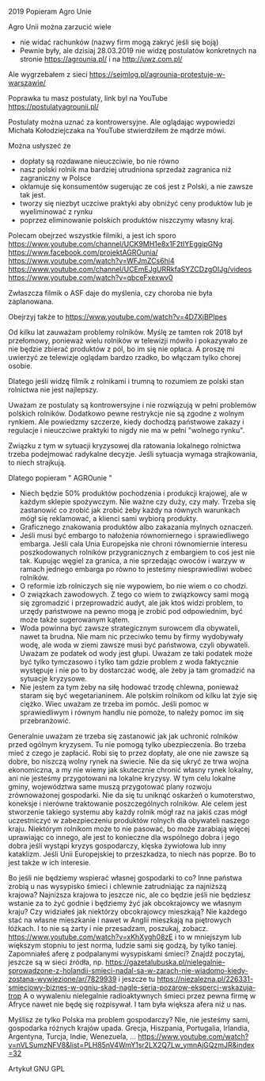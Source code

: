  2019 Popieram Agro Unie

Agro Unii można zarzucić wiele
- nie widać rachunków (nazwy firm mogą zakryć jeśli się boją)
- Pewnie były, ale dzisiaj 28.03.2019 nie widzę postulatów konkretnych na stronie
https://agrounia.pl/
i na http://uwz.com.pl/

Ale wygrzebałem z sieci
https://sejmlog.pl/agrounia-protestuje-w-warszawie/

Poprawka tu masz postulaty, link byl na YouTube
https://postulatyagrounii.pl/


Postulaty można uznać za kontrowersyjne.
Ale oglądając wypowiedzi Michała Kołodziejczaka na YouTube
stwierdziłem że mądrze mówi.

Można usłyszeć że
- dopłaty są rozdawane nieuczciwie, bo nie równo
- nasz polski rolnik ma bardziej utrudniona sprzedaż zagranica niż zagraniczny w Polsce
- okłamuje się konsumentów sugerując ze coś jest z Polski, a nie zawsze tak jest.
- tworzy się niezbyt uczciwe praktyki aby obniżyć ceny produktów lub je wyeliminować z rynku
- poprzez eliminowanie polskich produktów niszczymy własny kraj.

Polecam obejrzeć wszystkie filmiki, a jest ich sporo
https://www.youtube.com/channel/UCK9MH1e8x1F2tIYEggipGNg
https://www.facebook.com/projektAGROunia/
https://www.youtube.com/watch?v=WFJmZCs6hi4
https://www.youtube.com/channel/UCEmEJgURRkfaSYZCDzgOIJg/videos
https://www.youtube.com/watch?v=qbceFxexwv0

Zwłaszcza filmik o ASF daje do myślenia, czy choroba nie była zaplanowana.

Obejrzyj także to https://www.youtube.com/watch?v=4D7XjBPIpes

Od kilku lat zauważam problemy rolników.
Myślę ze tamten rok 2018 był przełomowy, ponieważ wielu rolników w telewizji mówiło i pokazywało ze nie będzie zbierać produktów z pól, bo im się nie opłaca.
A proszę mi uwierzyć ze telewizje oglądam bardzo rzadko, bo włączam tylko chorej osobie.

Dlatego jeśli widzę filmik z rolnikami i trumną to rozumiem ze polski stan rolnictwa nie jest najlepszy.

Uważam ze postulaty są kontrowersyjne i nie rozwiązują w pełni problemów polskich rolników.
Dodatkowo pewne restrykcje nie są zgodne z wolnym rynkiem.
Ale powiedzmy szczerze, kiedy dochodzą  państwowe zakazy i regulacje i nieuczciwe praktyki to nigdy nie ma w pełni  "wolnego rynku".

Związku z tym w sytuacji kryzysowej dla ratowania lokalnego rolnictwa trzeba podejmować radykalne decyzje.
Jeśli sytuacja wymaga strajkowania, to niech strajkują.

Dlatego popieram  " AGROunie "

- Niech będzie 50% produktów pochodzenia i produkcji krajowej, ale w każdym sklepie spożywczym. Nie ważne czy duży, czy mały.
Trzeba się zastanowić co zrobić jak zrobić żeby każdy na równych warunkach mógł się reklamować, a klienci sami wybiorą produkty. 
- Graficznego znakowania produktów albo zakazania mylnych oznaczeń.
- Jeśli musi być embargo to nałożenia równomiernego i sprawiedliwego embarga. Jeśli cala Unia Europejska nie chroni równomiernie interesu poszkodowanych rolników przygranicznych z embargiem to coś jest nie tak.
Kupując węgiel za granica, a nie sprzedając owoców i warzyw w ramach jednego embarga po równo to jesteśmy niesprawiedliwi wobec rolników.
- O reformie izb rolniczych się nie wypowiem, bo nie wiem o co chodzi.
- O związkach zawodowych. Z tego co wiem to związkowcy sami mogą się zgromadzić i przeprowadzić audyt, ale jak ktoś widzi problem, to urzędy państwowe na pewno mogą je zrobić pod odpowiednim, być może także sugerowanym kątem.
- Woda powinna być zawsze strategicznym surowcem dla obywateli, nawet ta brudna. Nie mam nic przeciwko temu by firmy wydobywały wodę,
ale woda w ziemi zawsze musi być państwowa, czyli obywateli.
Uważam ze podatek od wody jest głupi. Uważam ze taki podatek może być tylko tymczasowo i tylko tam gdzie problem z woda faktycznie występuje i nie po to by dostarczać wodę, ale żeby ja tam gromadzić na sytuacje kryzysowe.
- Nie jestem za tym żeby na siłę hodować trzodę chlewna, ponieważ staram się być wegetarianinem. Ale polskim rolnikom od kilku lat żyje się ciężko.
Wiec uważam ze trzeba im pomóc. Jeśli pomoc w sprawiedliwym i równym handlu nie pomoże, to należy pomoc im się przebranżowić.

Generalnie uważam ze trzeba się zastanowić jak jak uchronić rolników przed ogólnym kryzysem. Tu nie pomogą tylko ubezpieczenia. Bo trzeba mieć z czego je zapłacić. Robi się to przez dopłaty, ale one nie zawsze są dobre, bo niszczą wolny rynek na świecie. Nie da się ukryć ze trwa wojna ekonomiczna, a my nie wiemy jak skutecznie chronić własny rynek lokalny, ani nie jesteśmy przygotowani na lokalne kryzysy.
W tym celu lokalne gminy, województwa same muszą przygotować plany rozwoju zrównoważonej gospodarki. Nie da się tu uniknąć oskarżeń o kumoterstwo, koneksje i nierówne traktowanie poszczególnych rolników.
Ale celem jest stworzenie takiego systemu aby każdy rolnik mógł raz na jakiś czas mógł uczestniczyć w zabezpieczeniu produktów rolnych dla obywateli naszego kraju. Niektórym rolnikom może to nie pasować, bo może zarabiają więcej uprawiając co innego, ale jest to konieczne dla wspólnego dobra i jego dobra jeśli wystąpi kryzys gospodarczy, klęska żywiołowa lub inny kataklizm.
Jeśli Unii Europejskiej to przeszkadza, to niech nas poprze.
Bo to jest także w ich interesie.


Bo jeśli nie będziemy wspierać własnej gospodarki to co?
Inne państwa zrobią u nas wysypisko śmieci i chlewnie zatrudniając za najniższą krajowa?
Najniższa krajowa to jeszcze nic, ale co będzie jeśli nie będziesz wstanie za to żyć godnie i będziemy żyć jak obcokrajowcy we własnym kraju?
Czy widziałeś jak niektórzy obcokrajowcy mieszkają?
Nie każdego stać na własne mieszkanie i nawet w Anglii mieszkają na piętrowych łóżkach.
I to nie są żarty i nie przesadzam, poszukaj, zobacz.
https://www.youtube.com/watch?v=xKhXygh08zE
i to w mniejszym lub większym stopniu to jest norma, ludzie sami się godzą, by tylko taniej.
Zapomniałeś aferę z podpalanymi wysypiskami śmieci?
Znajdź poczytaj, jeszcze są w sieci źródła, np.
https://gazetalubuska.pl/nielegalnie-sprowadzone-z-holandii-smieci-nadal-sa-w-zarach-nie-wiadomo-kiedy-zostana-wywiezione/ar/7829939
i jeszcze tu
 https://niezalezna.pl/226331-smieciowy-biznes-w-ogniu-skad-nagle-seria-pozarow-eksperci-wskazuja-trop
A o wywaleniu nielegalnie radioaktywnych śmieci przez pewna firmę w Afryce nawet nie będę się rozpisywał.
I tam była większa afera niż u nas.

Myślisz ze tylko Polska ma problem gospodarczy?
Nie, nie jesteśmy sami, gospodarka różnych krajów upada.
Grecja, Hiszpania, Portugalia, Irlandia, Argentyna, Turcja, Indie, Wenezuela, ...
https://www.youtube.com/watch?v=nVLSumzNFV8&list=PLH85nV4WmY1sr2LX2Q7Lw_ymnAjGQzmJR&index=32


Artykuł  GNU GPL

